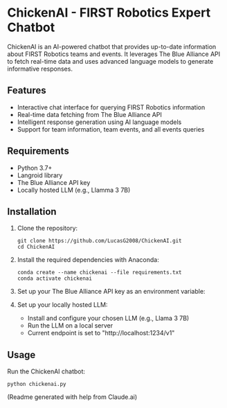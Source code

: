 # ChickenAI - FIRST Robotics Expert Chatbot

ChickenAI is an AI-powered chatbot that provides up-to-date information about FIRST Robotics teams and events. It leverages The Blue Alliance API to fetch real-time data and uses advanced language models to generate informative responses.

## Features

- Interactive chat interface for querying FIRST Robotics information
- Real-time data fetching from The Blue Alliance API
- Intelligent response generation using AI language models
- Support for team information, team events, and all events queries

## Requirements

- Python 3.7+
- Langroid library
- The Blue Alliance API key
- Locally hosted LLM (e.g., Llamma 3 7B)

## Installation

1. Clone the repository:

   ```
   git clone https://github.com/LucasG2008/ChickenAI.git
   cd ChickenAI
   ```
   
2. Install the required dependencies with Anaconda:
   
   ```
   conda create --name chickenai --file requirements.txt
   conda activate chickenai
   ```

3. Set up your The Blue Alliance API key as an environment variable:

4. Set up your locally hosted LLM:
   - Install and configure your chosen LLM (e.g., Llama 3 7B)
   - Run the LLM on a local server
   - Current endpoint is set to "http://localhost:1234/v1"


## Usage

Run the ChickenAI chatbot:

```
python chickenai.py
```

(Readme generated with help from Claude.ai)
